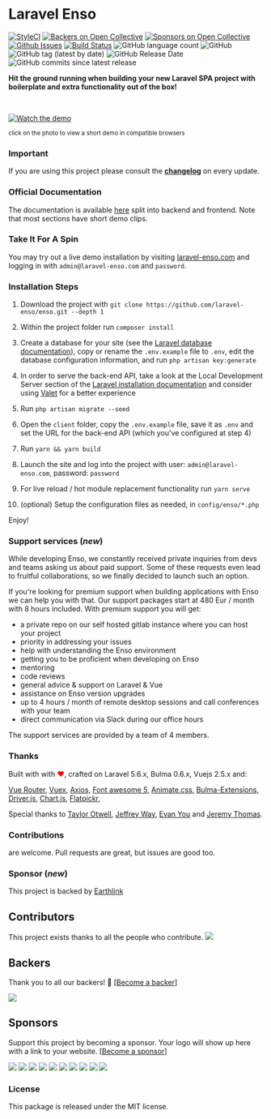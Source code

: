 # Laravel Enso

[![StyleCI](https://styleci.io/repos/95136264/shield?branch=master)](https://styleci.io/repos/95136264)
[![Backers on Open Collective](https://opencollective.com/Enso/backers/badge.svg)](#backers) 
[![Sponsors on Open Collective](https://opencollective.com/Enso/sponsors/badge.svg)](#sponsors)
[![Github Issues](https://img.shields.io/github/issues/laravel-enso/enso)](https://github.com/laravel-enso/enso/issues)
[![Build Status](https://travis-ci.org/laravel-enso/Enso.svg?branch=master)](https://travis-ci.org/laravel-enso/Enso)
![GitHub language count](https://img.shields.io/github/languages/count/laravel-enso/enso)
![GitHub](https://img.shields.io/github/license/laravel-enso/enso)
![GitHub tag (latest by date)](https://img.shields.io/github/v/tag/laravel-enso/enso)
![GitHub Release Date](https://img.shields.io/github/release-date/laravel-enso/enso)
![GitHub commits since latest release](https://img.shields.io/github/commits-since/laravel-enso/enso/latest)


**Hit the ground running when building your new Laravel SPA project with boilerplate and extra functionality out of the box!**


&nbsp;

[![Watch the demo](https://laravel-enso.github.io/enso/screenshots/bulma_cap000_thumb.png)](https://laravel-enso.github.io/enso/videos/bulma_quick_walkthrough.webm)

<sup>click on the photo to view a short demo in compatible browsers</sup>

### Important

If you are using this project please consult the **[changelog](https://github.com/laravel-enso/Enso/blob/master/CHANGELOG.md)** on every update.

### Official Documentation

The documentation is available [here](https://docs.laravel-enso.com) split into backend and frontend.
Note that most sections have short demo clips.

### Take It For A Spin

You may try out a live demo installation by visiting [laravel-enso.com](https://www.laravel-enso.com) 
and logging in with `admin@laravel-enso.com` and `password`. 

### Installation Steps

1. Download the project with `git clone https://github.com/laravel-enso/enso.git --depth 1`

2. Within the project folder run `composer install`

3. Create a database for your site (see the [Laravel database documentation](https://laravel.com/docs/6.x/database)), 
copy or rename the `.env.example` file to `.env`, 
edit the database configuration information, and run `php artisan key:generate`

4. In order to serve the back-end API, take a look at the Local Development Server section of the [Laravel installation documentation](https://laravel.com/docs/6.x/#installation)
and consider using [Valet](https://laravel.com/docs/6.x/valet) for a better experience

5. Run `php artisan migrate --seed`

6. Open the `client` folder, copy the `.env.example` file, save it as `.env` and set the URL 
for the back-end API (which you've configured at step 4)

7. Run `yarn && yarn build`

8. Launch the site and log into the project with user: `admin@laravel-enso.com`, password: `password`

9. For live reload / hot module replacement functionality run `yarn serve`

10. (optional) Setup the configuration files as needed, in `config/enso/*.php`


Enjoy!

### Support services (*new*)

While developing Enso, we constantly received private inquiries from devs and teams asking us about paid support. Some of these requests even lead to fruitful collaborations, so we finally decided to launch such an option.

If you're looking for premium support when building applications with Enso we can help you with that. Our support packages start at 480 Eur / month with 8 hours included. With premium support you will get:

- a private repo on our self hosted gitlab instance where you can host your project
- priority in addressing your issues
- help with understanding the Enso environment
- getting you to be proficient when developing on Enso
- mentoring 
- code reviews
- general advice & support on Laravel & Vue
- assistance on Enso version upgrades
- up to 4 hours / month of remote desktop sessions and call conferences with your team
- direct communication via Slack during our office hours

The support services are provided by a team of 4 members.

### Thanks

Built with with <span style="color:red"> &#10084;&#65039;</span>, crafted on Laravel 5.6.x, Bulma 0.6.x, Vuejs 2.5.x and:

[Vue Router](https://router.vuejs.org/en), [Vuex](https://vuex.vuejs.org/en/), [Axios](https://github.com/axios/axios),
[Font awesome 5](https://fontawesome.com), [Animate.css](https://daneden.github.io/animate.css/), 
[Bulma-Extensions](https://wikiki.github.io/bulma-extensions/overview), [Driver.js](https://kamranahmed.info/driver.js/),
[Chart.js](http://chartjs.org), [Flatpickr](https://chmln.github.io/flatpickr/), 

Special thanks to [Taylor Otwell](https://laravel.com/), [Jeffrey Way](https://laracasts.com), [Evan You](https://vuejs.org/) and [Jeremy Thomas](https://bulma.io).

### Contributions

are welcome. Pull requests are great, but issues are good too.

### Sponsor (*new*)

This project is backed by [Earthlink](https://www.earthlink.ro)

## Contributors

This project exists thanks to all the people who contribute. 
<a href="graphs/contributors"><img src="https://opencollective.com/Enso/contributors.svg?width=890&button=false" /></a>


## Backers

Thank you to all our backers! 🙏 [[Become a backer](https://opencollective.com/Enso#backer)]

<a href="https://opencollective.com/Enso#backers" target="_blank"><img src="https://opencollective.com/Enso/backers.svg?width=890"></a>


## Sponsors

Support this project by becoming a sponsor. Your logo will show up here with a link to your website. [[Become a sponsor](https://opencollective.com/Enso#sponsor)]

<a href="https://opencollective.com/Enso/sponsor/0/website" target="_blank"><img src="https://opencollective.com/Enso/sponsor/0/avatar.svg"></a>
<a href="https://opencollective.com/Enso/sponsor/1/website" target="_blank"><img src="https://opencollective.com/Enso/sponsor/1/avatar.svg"></a>
<a href="https://opencollective.com/Enso/sponsor/2/website" target="_blank"><img src="https://opencollective.com/Enso/sponsor/2/avatar.svg"></a>
<a href="https://opencollective.com/Enso/sponsor/3/website" target="_blank"><img src="https://opencollective.com/Enso/sponsor/3/avatar.svg"></a>
<a href="https://opencollective.com/Enso/sponsor/4/website" target="_blank"><img src="https://opencollective.com/Enso/sponsor/4/avatar.svg"></a>
<a href="https://opencollective.com/Enso/sponsor/5/website" target="_blank"><img src="https://opencollective.com/Enso/sponsor/5/avatar.svg"></a>
<a href="https://opencollective.com/Enso/sponsor/6/website" target="_blank"><img src="https://opencollective.com/Enso/sponsor/6/avatar.svg"></a>
<a href="https://opencollective.com/Enso/sponsor/7/website" target="_blank"><img src="https://opencollective.com/Enso/sponsor/7/avatar.svg"></a>
<a href="https://opencollective.com/Enso/sponsor/8/website" target="_blank"><img src="https://opencollective.com/Enso/sponsor/8/avatar.svg"></a>
<a href="https://opencollective.com/Enso/sponsor/9/website" target="_blank"><img src="https://opencollective.com/Enso/sponsor/9/avatar.svg"></a>


### License

This package is released under the MIT license.

